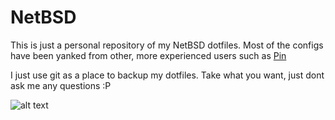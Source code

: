# NetBSD
This is just a personal repository of my NetBSD dotfiles. Most of the configs have been yanked from other, more experienced users such as [Pin](https://github.com/voidpin)

I just use git as a place to backup my dotfiles. Take what you want, just dont ask me any questions :P

![alt text](https://i.postimg.cc/1z3D5nbF/imperial-stout.png)

